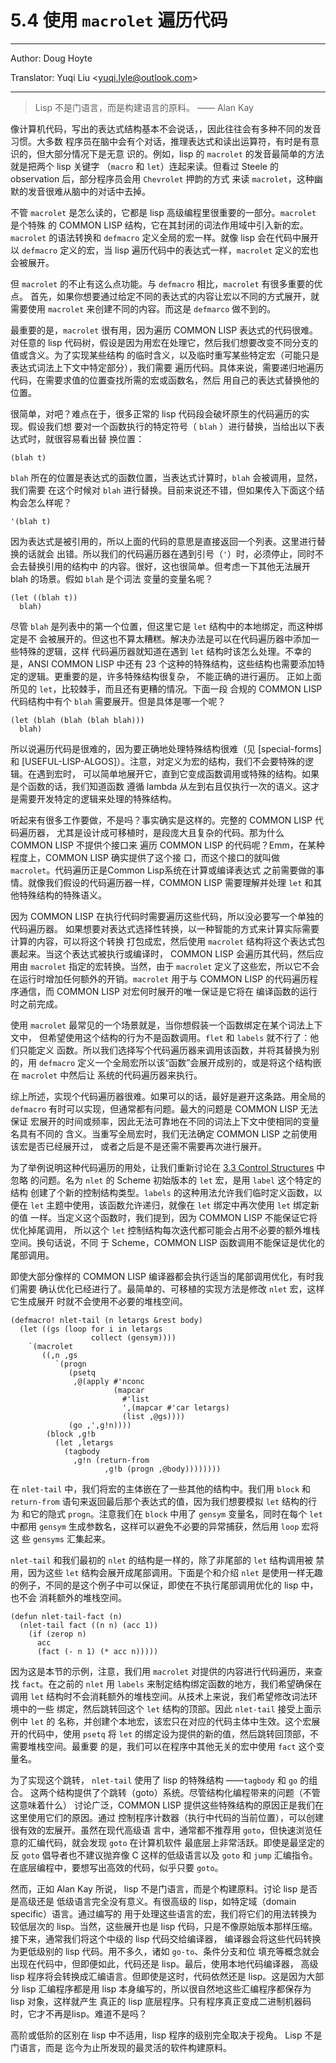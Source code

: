 # 5.4 使用 `macrolet` 遍历代码

---

Author: Doug Hoyte

Translator: Yuqi Liu <[yuqi.lyle@outlook.com](mailto:yuqi.lyle@outlook.com)>

---



> Lisp 不是门语言，而是构建语言的原料。 —— Alan Kay



像计算机代码，写出的表达式结构基本不会说话，，因此往往会有多种不同的发音习惯。大多数
程序员在脑中会有个对话，推理表达式和读出运算符，有时是有意识的，但大部分情况下是无意
识的。例如，lisp 的 `macrolet` 的发音最简单的方法就是把两个 lisp 关键字 （`macro` 和
`let`）连起来读。但看过 Steele 的 observation 后，部分程序员会用 `Chevrolet` 押韵的方式
来读 `macrolet`，这种幽默的发音很难从脑中的对话中去掉。


不管 `macrolet` 是怎么读的，它都是 lisp 高级编程里很重要的一部分。`macrolet` 是个特殊
的 COMMON LISP 结构，它在其封闭的词法作用域中引入新的宏。`macrolet` 的语法转换和
`defmacro` 定义全局的宏一样。就像 lisp 会在代码中展开以 `defmacro` 定义的宏，当 lisp
遍历代码中的表达式一样，`macrolet` 定义的宏也会被展开。


但 `macrolet` 的不止有这么点功能。与 `defmacro` 相比，`macrolet` 有很多重要的优点。
首先，如果你想要通过给定不同的表达式的内容让宏以不同的方式展开，就需要使用 `macrolet`
来创建不同的内容。而这是 `defmarco` 做不到的。


最重要的是，`macrolet` 很有用，因为遍历 COMMON LISP 表达式的代码很难。对任意的 lisp
 代码树，假设是因为用宏在处理它，然后我们想要改变不同分支的值或含义。为了实现某些结构
的临时含义，以及临时重写某些特定宏（可能只是表达式词法上下文中特定部分），我们需要
遍历代码。具体来说，需要递归地遍历代码，在需要求值的位置查找所需的宏或函数名，然后
用自己的表达式替换他的位置。


很简单，对吧？难点在于，很多正常的 lisp 代码段会破坏原生的代码遍历的实现。假设我们想
要对一个函数执行的特定符号（ `blah` ）进行替换，当给出以下表达式时，就很容易看出替
换位置：
```
(blah t)
```
`blah` 所在的位置是表达式的函数位置，当表达式计算时，`blah` 会被调用，显然，我们需要
在这个时候对 `blah` 进行替换。目前来说还不错，但如果传入下面这个结构会怎么样呢？
```
'(blah t)
```
因为表达式是被引用的，所以上面的代码的意思是直接返回一个列表。这里进行替换的话就会
出错。所以我们的代码遍历器在遇到引号（`'`）时，必须停止，同时不会去替换引用的结构中
的内容。很好，这也很简单。但考虑一下其他无法展开 blah 的场景。假如 `blah` 是个词法
变量的变量名呢？
```
(let ((blah t))
  blah)
```
尽管 `blah` 是列表中的第一个位置，但这里它是 `let` 结构中的本地绑定，而这种绑定是不
会被展开的。但这也不算太糟糕。解决办法是可以在代码遍历器中添加一些特殊的逻辑，这样
代码遍历器就知道在遇到 `let` 结构时该怎么处理。不幸的是，ANSI COMMON LISP 中还有
23 个这种的特殊结构，这些结构也需要添加特定的逻辑。更重要的是，许多特殊结构很复杂，
不能正确的进行遍历。 正如上面所见的 `let`，比较棘手，而且还有更糟的情况。下面一段
合规的 COMMON LISP 代码结构中有个 `blah` 需要展开。但是具体是哪一个呢？
```
(let (blah (blah (blah blah)))
  blah)
```
所以说遍历代码是很难的，因为要正确地处理特殊结构很难（见 [special-forms] 和
[USEFUL-LISP-ALGOS]）。注意，对定义为宏的结构，我们不会要特殊的逻辑。在遇到宏时，
可以简单地展开它，直到它变成函数调用或特殊的结构。如果是个函数的话，我们知道函数
遵循 lambda 从左到右且仅执行一次的语义。这才是需要开发特定的逻辑来处理的特殊结构。


听起来有很多工作要做，不是吗？事实确实是这样的。完整的 COMMON LISP 代码遍历器，
尤其是设计成可移植时，是段庞大且复杂的代码。那为什么 COMMON LISP 不提供个接口来
遍历 COMMON LISP 的代码呢？Emm，在某种程度上，COMMON LISP 确实提供了这个接
口，而这个接口的就叫做 `macrolet`。代码遍历正是Common Lisp系统在计算或编译表达式
之前需要做的事情。就像我们假设的代码遍历器一样，COMMON LISP 需要理解并处理 `let`
和其他特殊结构的特殊语义。


因为 COMMON LISP 在执行代码时需要遍历这些代码，所以没必要写一个单独的代码遍历器。
如果想要对表达式选择性转换，以一种智能的方式来计算实际需要计算的内容，可以将这个转换
打包成宏，然后使用 `macrolet` 结构将这个表达式包裹起来。当这个表达式被执行或编译时，
COMMON LISP 会遍历其代码，然后应用由 `macrolet` 指定的宏转换。当然，由于
`macrolet` 定义了这些宏，所以它不会在运行时增加任何额外的开销。`macrolet` 用于与
COMMON LISP 的代码遍历程序通信，而 COMMON LISP 对宏何时展开的唯一保证是它将在
编译函数的运行时之前完成。


使用 `macrolet` 最常见的一个场景就是，当你想假装一个函数绑定在某个词法上下文中，
但希望使用这个结构的行为不是函数调用。`flet` 和 `labels` 就不行了：他们只能定义
函数。所以我们选择写个代码遍历器来调用该函数，并将其替换为别的，用 `defmacro`
定义一个全局宏所以该“函数”会展开成别的，或是将这个结构嵌在 `macrolet` 中然后让
系统的代码遍历器来执行。


综上所述，实现个代码遍历器很难。如果可以的话，最好是避开这条路。用全局的
`defmacro` 有时可以实现，但通常都有问题。最大的问题是 COMMON LISP 无法保证
宏展开的时间或频率，因此无法可靠地在不同的词法上下文中使相同的变量名具有不同的
含义。当重写全局宏时，我们无法确定 COMMON LISP 之前使用该宏是否已经展开过，
或者之后是不是还需不需要再次进行展开。


为了举例说明这种代码遍历的用处，让我们重新讨论在 [3.3 Control Structures](../Chapter03/3.3-control-structures.md) 中忽略
的问题。名为 `nlet` 的 Scheme 初始版本的 `let` 宏，是用 `label` 这个特定的结构
创建了个新的控制结构类型。`labels` 的这种用法允许我们临时定义函数，以便在
`let` 主题中使用，该函数允许递归，就像在 `let` 绑定中再次使用 `let` 绑定新的值
一样。当定义这个函数时，我们提到，因为 COMMON LISP 不能保证它将优化掉尾调用，
所以这个 `let` 控制结构每次迭代都可能会占用不必要的额外堆栈空间。换句话说，不同
于 Scheme，COMMON LISP 函数调用不能保证是优化的尾部调用。


即使大部分像样的 COMMON LISP 编译器都会执行适当的尾部调用优化，有时我们需要
确认优化已经进行了。最简单的、可移植的实现方法是修改 `nlet` 宏，这样它生成展开
时就不会使用不必要的堆栈空间。
```
(defmacro! nlet-tail (n letargs &rest body)
  (let ((gs (loop for i in letargs
                  collect (gensym))))
    `(macrolet
       ((,n ,gs
          `(progn
             (psetq
              ,@(apply #'nconc
                       (mapcar
                         #'list
                         ',(mapcar #'car letargs)
                         (list ,@gs))))
             (go ,',g!n))))
        (block ,g!b
          (let ,letargs
            (tagbody
              ,g!n (return-from
                     ,g!b (progn ,@body))))))))
```
在 `nlet-tail` 中，我们将宏的主体嵌在了一些其他的结构中。我们用 `block` 和
`return-from` 语句来返回最后那个表达式的值，因为我们想要模拟 `let` 结构的行为
和它的隐式 `progn`。注意我们在 `block` 中用了 `gensym` 变量名，同时在每个 `let`
中都用 `gensym` 生成参数名，这样可以避免不必要的异常捕获，然后用 `loop` 宏将这
些 `gensyms` 汇集起来。


`nlet-tail` 和我们最初的 `nlet` 的结构是一样的，除了非尾部的 `let` 结构调用被
禁用，因为这些 `let` 结构会展开成尾部调用。下面是个和介绍 `nlet` 是使用一样无趣
的例子，不同的是这个例子中可以保证，即使在不执行尾部调用优化的 lisp 中，也不会
消耗额外的堆栈空间。
```
(defun nlet-tail-fact (n)
  (nlet-tail fact ((n n) (acc 1))
    (if (zerop n)
      acc
      (fact (- n 1) (* acc n)))))
```
因为这是本节的示例，注意，我们用 `macrolet` 对提供的内容进行代码遍历，来查找
`fact`。在之前的 `nlet` 用 `labels` 来制定结构绑定函数的地方，我们希望确保在调用
`let` 结构时不会消耗额外的堆栈空间。从技术上来说，我们希望修改词法环境中的一些
绑定，然后跳转回这个 `let` 结构的顶部。因此 `nlet-tail` 接受上面示例中 `let` 的
名称，并创建个本地宏，该宏只在对应的代码主体中生效。这个宏展开的代码中，使用
`psetq` 将 `let` 的绑定设为提供的新的值，然后跳转回顶部，不需要堆栈空间。最重要
的是，我们可以在程序中其他无关的宏中使用 `fact` 这个变量名。


为了实现这个跳转， `nlet-tail` 使用了 lisp 的特殊结构 ——`tagbody` 和 `go` 的组合。
这两个结构提供了个跳转（goto）系统。尽管结构化编程带来的问题（不管这意味着什么）
讨论广泛，COMMON LISP 提供这些特殊结构的原因正是我们在这里使用它们的原因。通过
控制程序计数器（执行中代码的当前位置），可以创建很有效的宏展开。虽然在现代高级语
言中，通常都不推荐用 `goto`，但快速浏览任意的汇编代码，就会发现 `goto` 在计算机软件
最底层上非常活跃。即使是最坚定的反 `goto` 倡导者也不建议抛弃像 C 这样的低级语言以及
`goto` 和 `jump` 汇编指令。在底层编程中，要想写出高效的代码，似乎只要 `goto`。


然而，正如 Alan Kay 所说， lisp 不是门语言，而是个构建原料。讨论 lisp 是否是高级还是
低级语言完全没有意义。有很高级的 lisp，如特定域（domain specific）语言。通过编写的
用于处理这些语言的宏，我们将它们的用法转换为较低层次的 lisp。当然，这些展开也是
lisp 代码，只是不像原始版本那样压缩。接下来，通常我们将这个中级的 lisp 代码交给编译器，
编译器会将这些代码转换为更低级别的 lisp 代码。用不多久，诸如 `go-to`、条件分支和位
填充等概念就会出现在代码中，但即便如此，代码还是 lisp。最后，使用本地代码编译器，
高级 lisp 程序将会转换成汇编语言。但即使是这时，代码依然还是 lisp。这是因为大部分 lisp
汇编程序都是用 lisp 本身编写的，所以很自然地这些汇编程序都保存为 lisp 对象，这样就产生
真正的 lisp 底层程序。只有程序真正变成二进制机器码时，它才不再是lisp。难道不是吗？


高阶或低阶的区别在 lisp 中不适用，lisp 程序的级别完全取决于视角。 Lisp 不是门语言，而是
迄今为止所发现的最灵活的软件构建原料。
